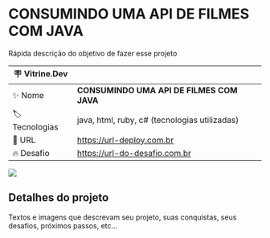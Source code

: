 # CONSUMINDO UMA API DE FILMES COM JAVA

Rápida descrição do objetivo de fazer esse projeto

| :placard: Vitrine.Dev |     |
| -------------  | --- |
| :sparkles: Nome        | **CONSUMINDO UMA API DE FILMES COM JAVA**
| :label: Tecnologias | java, html, ruby, c# (tecnologias utilizadas)
| :rocket: URL         | https://url-deploy.com.br
| :fire: Desafio     | https://url-do-desafio.com.br

<!-- Inserir imagem com a #vitrinedev ao final do link -->
![](https://via.placeholder.com/1200x500.png?text=imagem+lindona+do+meu+projeto#vitrinedev)

## Detalhes do projeto

Textos e imagens que descrevam seu projeto, suas conquistas, seus desafios, próximos passos, etc...
